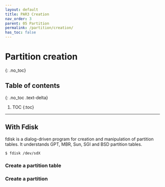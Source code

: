 ```yaml
---
layout: default
title: PAR3 Creation
nav_order: 3
parent: 05 Partition
permalink: /partition/creation/
has_toc: false
---
```


# Partition creation
{: .no_toc}

## Table of contents
{: .no_toc .text-delta}

1. TOC
{:toc}

---

## With Fdisk

fdisk is a dialog-driven program for creation and manipulation of partition tables. It understands GPT, MBR, Sun, SGI and BSD partition tables.

```bash
$ fdisk /dev/sdX
```

### Create a partition table

### Create a partition
